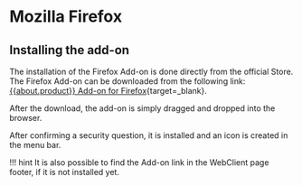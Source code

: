 # Mozilla Firefox

## Installing the add-on

The installation of the Firefox Add-on is done directly from the official Store.
The Firefox Add-on can be downloaded from the following link:
[{{about.product}} Add-on for Firefox]({{url.addon_firefox}}){target=_blank}.

After the download, the add-on is simply dragged and dropped into the browser.

After confirming a security question, it is installed and an icon is created in the menu bar.

!!! hint
    It is also possible to find the Add-on link in the WebClient page footer, if it is not installed yet.
